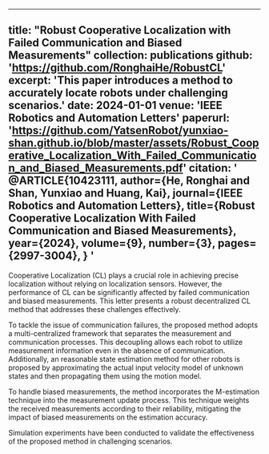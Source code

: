 
---
title: "Robust Cooperative Localization with Failed Communication and Biased Measurements"
collection: publications
github:  'https://github.com/RonghaiHe/RobustCL'
excerpt: 'This paper introduces a method to accurately locate robots under challenging scenarios.'
date: 2024-01-01
venue: 'IEEE Robotics and Automation Letters'
paperurl: 'https://github.com/YatsenRobot/yunxiao-shan.github.io/blob/master/assets/Robust_Cooperative_Localization_With_Failed_Communication_and_Biased_Measurements.pdf'
citation: '
@ARTICLE{10423111,
  author={He, Ronghai and Shan, Yunxiao and Huang, Kai},
  journal={IEEE Robotics and Automation Letters}, 
  title={Robust Cooperative Localization With Failed Communication and Biased Measurements}, 
  year={2024},
  volume={9},
  number={3},
  pages={2997-3004},
  }
'
---
Cooperative Localization (CL) plays a crucial role in achieving precise localization without relying on localization sensors. However, the performance of CL can be significantly affected by failed communication and biased measurements. This letter presents a robust decentralized CL method that addresses these challenges effectively. 

To tackle the issue of communication failures, the proposed method adopts a multi-centralized framework that separates the measurement and communication processes. This decoupling allows each robot to utilize measurement information even in the absence of communication. Additionally, an reasonable state estimation method for other robots is proposed by approximating the actual input velocity model of unknown states and then propagating them using the motion model. 

To handle biased measurements, the method incorporates the M-estimation technique into the measurement update process. This technique weights the received measurements according to their reliability, mitigating the impact of biased measurements on the estimation accuracy. 

Simulation experiments have been conducted to validate the effectiveness of the proposed method in challenging scenarios.
